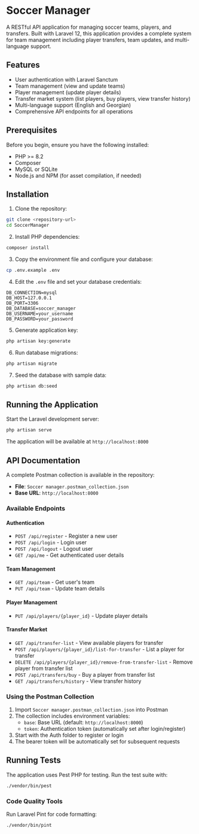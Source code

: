 # Soccer Manager

A RESTful API application for managing soccer teams, players, and transfers. Built with Laravel 12, this application provides a complete system for team management including player transfers, team updates, and multi-language support.

## Features

- User authentication with Laravel Sanctum
- Team management (view and update teams)
- Player management (update player details)
- Transfer market system (list players, buy players, view transfer history)
- Multi-language support (English and Georgian)
- Comprehensive API endpoints for all operations

## Prerequisites

Before you begin, ensure you have the following installed:

- PHP >= 8.2
- Composer
- MySQL or SQLite
- Node.js and NPM (for asset compilation, if needed)

## Installation

1. Clone the repository:
```bash
git clone <repository-url>
cd SoccerManager
```

2. Install PHP dependencies:
```bash
composer install
```

3. Copy the environment file and configure your database:
```bash
cp .env.example .env
```

4. Edit the `.env` file and set your database credentials:
```env
DB_CONNECTION=mysql
DB_HOST=127.0.0.1
DB_PORT=3306
DB_DATABASE=soccer_manager
DB_USERNAME=your_username
DB_PASSWORD=your_password
```

5. Generate application key:
```bash
php artisan key:generate
```

6. Run database migrations:
```bash
php artisan migrate
```

7. Seed the database with sample data:
```bash
php artisan db:seed
```

## Running the Application

Start the Laravel development server:

```bash
php artisan serve
```

The application will be available at `http://localhost:8000`

## API Documentation

A complete Postman collection is available in the repository:
- **File**: `Soccer manager.postman_collection.json`
- **Base URL**: `http://localhost:8000`

### Available Endpoints

#### Authentication
- `POST /api/register` - Register a new user
- `POST /api/login` - Login user
- `POST /api/logout` - Logout user
- `GET /api/me` - Get authenticated user details

#### Team Management
- `GET /api/team` - Get user's team
- `PUT /api/team` - Update team details

#### Player Management
- `PUT /api/players/{player_id}` - Update player details

#### Transfer Market
- `GET /api/transfer-list` - View available players for transfer
- `POST /api/players/{player_id}/list-for-transfer` - List a player for transfer
- `DELETE /api/players/{player_id}/remove-from-transfer-list` - Remove player from transfer list
- `POST /api/transfers/buy` - Buy a player from transfer list
- `GET /api/transfers/history` - View transfer history

### Using the Postman Collection

1. Import `Soccer manager.postman_collection.json` into Postman
2. The collection includes environment variables:
   - `base`: Base URL (default: `http://localhost:8000`)
   - `token`: Authentication token (automatically set after login/register)
3. Start with the Auth folder to register or login
4. The bearer token will be automatically set for subsequent requests

## Running Tests

The application uses Pest PHP for testing. Run the test suite with:

```bash
./vendor/bin/pest
```


### Code Quality Tools


Run Laravel Pint for code formatting:

```bash
./vendor/bin/pint
```
